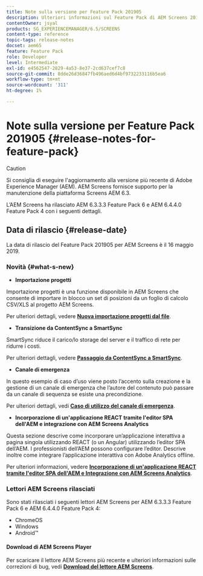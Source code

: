 ```yaml
---
title: Note sulla versione per Feature Pack 201905
description: Ulteriori informazioni sul Feature Pack di AEM Screens 201905 rilasciato il 16 maggio 2019.
contentOwner: jsyal
products: SG_EXPERIENCEMANAGER/6.5/SCREENS
content-type: reference
topic-tags: release-notes
docset: aem65
feature: Feature Pack
role: Developer
level: Intermediate
exl-id: e4562547-2829-4a53-8e37-2cd637cef7c8
source-git-commit: 8dde26d36847fb496aed6d4bf9732233116b5ea6
workflow-type: tm+mt
source-wordcount: '311'
ht-degree: 1%

---
```


# Note sulla versione per Feature Pack 201905 {#release-notes-for-feature-pack}

>[!CAUTION]
>
>Si consiglia di eseguire l&#39;aggiornamento alla versione più recente di Adobe Experience Manager (AEM). AEM Screens fornisce supporto per la manutenzione della piattaforma Screens AEM 6.3.

L’AEM Screens ha rilasciato AEM 6.3.3.3 Feature Pack 6 e AEM 6.4.4.0 Feature Pack 4 con i seguenti dettagli.

## Data di rilascio {#release-date}

La data di rilascio del Feature Pack 201905 per AEM Screens è il 16 maggio 2019.

### Novità {#what-s-new}

* **Importazione progetti**

Importazione progetti è una funzione disponibile in AEM Screens che consente di importare in blocco un set di posizioni da un foglio di calcolo CSV/XLS al progetto AEM Screens.

Per ulteriori dettagli, vedere **[Nuova importazione progetti dal file](project-importer.md)**.

* **Transizione da ContentSync a SmartSync**

SmartSync riduce il carico/lo storage del server e il traffico di rete per ridurre i costi.

Per ulteriori dettagli, vedere **[Passaggio da ContentSync a SmartSync](smartsync.md)**.

* **Canale di emergenza**

In questo esempio di caso d’uso viene posto l’accento sulla creazione e la gestione di un canale di emergenza che l’autore del contenuto può passare da un canale di sequenza se esiste una precondizione.

Per ulteriori dettagli, vedi **[Caso di utilizzo del canale di emergenza](emergency-channel.md)**.

* **Incorporazione di un&#39;applicazione REACT tramite l&#39;editor SPA dell&#39;AEM e integrazione con AEM Screens Analytics**

Questa sezione descrive come incorporare un’applicazione interattiva a pagina singola utilizzando REACT (o un Angular) utilizzando l’editor SPA dell’AEM. I professionisti dell’AEM possono configurare l’editor. Descrive inoltre come integrare l’applicazione interattiva con Adobe Analytics offline.

Per ulteriori informazioni, vedere **[Incorporazione di un&#39;applicazione REACT tramite l&#39;editor SPA dell&#39;AEM e Integrazione con AEM Screens Analytics](embedding-react-app.md)**.

### Lettori AEM Screens rilasciati

Sono stati rilasciati i seguenti lettori AEM Screens per AEM 6.3.3.3 Feature Pack 6 e AEM 6.4.4.0 Feature Pack 4:

* ChromeOS
* Windows
* Android™

#### Download di AEM Screens Player

Per scaricare il lettore AEM Screens più recente e ulteriori informazioni sulle correzioni di bug, vedi **[Download del lettore AEM Screens](https://download.macromedia.com/screens/)**.
